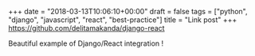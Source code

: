 +++
date = "2018-03-13T10:06:10+00:00"
draft = false
tags = ["python", "django", "javascript", "react", "best-practice"]
title = "Link post"
+++
https://github.com/delitamakanda/django-react

Beautiful example of Django/React integration !
